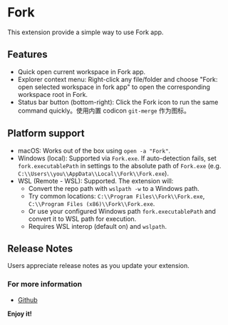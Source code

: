 # Fork

This extension provide a simple way to use Fork app.

## Features

- Quick open current workspace in Fork app.
- Explorer context menu: Right-click any file/folder and choose "Fork: open selected workspace in fork app" to open the corresponding workspace root in Fork.
- Status bar button (bottom-right): Click the Fork icon to run the same command quickly。使用内置 codicon `git-merge` 作为图标。

## Platform support

- macOS: Works out of the box using `open -a "Fork"`.
- Windows (local): Supported via `Fork.exe`. If auto-detection fails, set `fork.executablePath` in settings to the absolute path of `Fork.exe` (e.g. `C:\\Users\\you\\AppData\\Local\\Fork\\Fork.exe`).
- WSL (Remote - WSL): Supported. The extension will:
  - Convert the repo path with `wslpath -w` to a Windows path.
  - Try common locations: `C:\\Program Files\\Fork\\Fork.exe`, `C:\\Program Files (x86)\\Fork\\Fork.exe`.
  - Or use your configured Windows path `fork.executablePath` and convert it to WSL path for execution.
  - Requires WSL interop (default on) and `wslpath`.

## Release Notes

Users appreciate release notes as you update your extension.

### For more information

* [Github](https://github.com/imyangyong/vscode-extension-fork/issues)

**Enjoy it!**
